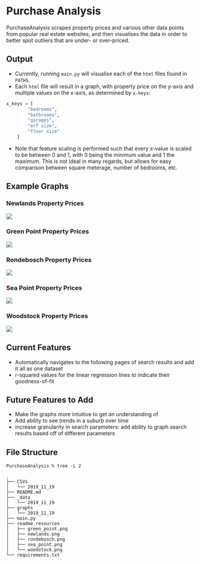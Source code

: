 # Purchase Analysis

PurchaseAnalysis scrapes property prices and various other data points from 
popular real estate websites, and then visualises the data in order to better 
spot outliers that are under- or over-priced.

## Output
* Currently, running `main.py` will visualise each of the `html` files found 
in `PATHS`. 
* Each `html` file will result in a graph, with property price on
the y-axis and multiple values on the x-axis, as determined by `x-keys`:
```python
x_keys = [
        "bedrooms",
        "bathrooms",
        "garages",
        "erf size",
        "floor size"
    ]
```
* Note that feature scaling is performed such that every x-value is scaled 
to be between 0 and 1, with 0 being the minimum value and 1 the maximum. 
This is not ideal in many regards, but allows for easy comparison between 
square meterage, number of bedrooms, etc.


## Example Graphs

### Newlands Property Prices
![](readme_resources/newlands.png)

### Green Point Property Prices
![](readme_resources/green_point.png)

### Rondebosch Property Prices
![](readme_resources/rondebosch.png)

### Sea Point Property Prices
![](readme_resources/sea_point.png)

### Woodstock Property Prices
![](readme_resources/woodstock.png)


## Current Features
* Automatically navigates to the following pages of search results and add it all as one dataset
* r-squared values for the linear regression lines to indicate their goodness-of-fit

## Future Features to Add

* Make the graphs more intuitive to get an understanding of
* Add ability to see trends in a suburb over time
* increase granularity in search parameters: add ability to graph search results based 
off of different parameters

## File Structure
```
PurchaseAnalysis % tree -L 2

.
├── CSVs
│   └── 2019_11_19
├── README.md
├── _data
│   └── 2019_11_19
├── graphs
│   └── 2019_11_19
├── main.py
├── readme_resources
│   ├── green_point.png
│   ├── newlands.png
│   ├── rondebosch.png
│   ├── sea_point.png
│   └── woodstock.png
└── requirements.txt
```